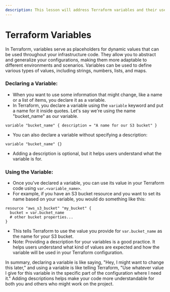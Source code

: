 ```yaml
---
description: This lesson will address Terraform variables and their uses.
---
```


# Terraform Variables

In Terraform, variables serve as placeholders for dynamic values that can be used throughout your infrastructure code. They allow you to abstract and generalize your configurations, making them more adaptable to different environments and scenarios. Variables can be used to define various types of values, including strings, numbers, lists, and maps.

### **Declaring a Variable:**

* When you want to use some information that might change, like a name or a list of items, you declare it as a variable.
* In Terraform, you declare a variable using the `variable` keyword and put a name for it inside quotes. Let's say we're using the name "bucket\_name" as our variable.

```hcl
variable "bucket_name" { description = "A name for our S3 bucket" }
```

* You can also declare a variable without specifying a description:

```hcl
variable "bucket_name" {}
```

* Adding a description is optional, but it helps users understand what the variable is for.

### **Using the Variable:**

* Once you've declared a variable, you can use its value in your Terraform code using `var.<variable_name>`.
* For example, if you have an S3 bucket resource and you want to set its name based on your variable, you would do something like this:

```hcl
resource "aws_s3_bucket" "my_bucket" {
  bucket = var.bucket_name
  # other bucket properties...
}
```

* This tells Terraform to use the value you provide for `var.bucket_name` as the name for your S3 bucket.
* Note: Providing a description for your variables is a good practice. It helps users understand what kind of values are expected and how the variable will be used in your Terraform configuration.

In summary, declaring a variable is like saying, "Hey, I might want to change this later," and using a variable is like telling Terraform, "Use whatever value I give for this variable in the specific part of the configuration where I need it." Adding descriptions helps make your code more understandable for both you and others who might work on the project.
